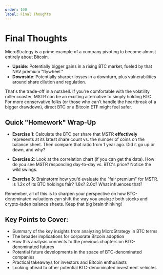 ```yaml
---
order: 100
label: Final Thoughts
---
```


# Final Thoughts

MicroStrategy is a prime example of a company pivoting to become almost entirely about Bitcoin.

* **Upside**: Potentially bigger gains in a rising BTC market, fueled by that NAV premium "flywheel."
* **Downside**: Potentially sharper losses in a downturn, plus vulnerabilities around share dilution and regulation.

That's the trade-off in a nutshell. If you're comfortable with the volatility roller coaster, MSTR can be an exciting alternative to simply holding BTC. For more conservative folks (or those who can't handle the heartbreak of a bigger drawdown), direct BTC or a Bitcoin ETF might feel safer.

## Quick "Homework" Wrap-Up

* **Exercise 1**: Calculate the BTC per share that MSTR **effectively** represents at its latest share count vs. the number of coins on the balance sheet. Then compare that ratio from 1 year ago. Did it go up or down, and why?

* **Exercise 2**: Look at the correlation chart (if you can get the data). How do you see MSTR responding day-to-day vs. BTC's price? Notice the wild swings.

* **Exercise 3**: Brainstorm how you'd evaluate the "fair premium" for MSTR. Is 1.2x of its BTC holdings fair? 1.8x? 2.0x? What influences that?

Remember, all of this is to sharpen your perspective on how BTC-denominated valuations can shift the way you analyze both stocks and crypto-laden balance sheets. Keep that big brain thinking!

## Key Points to Cover:

- Summary of the key insights from analyzing MicroStrategy in BTC terms
- The broader implications for corporate Bitcoin adoption
- How this analysis connects to the previous chapters on BTC-denominated futures
- Potential future developments in the space of BTC-denominated companies
- Practical takeaways for investors and Bitcoin enthusiasts
- Looking ahead to other potential BTC-denominated investment vehicles

